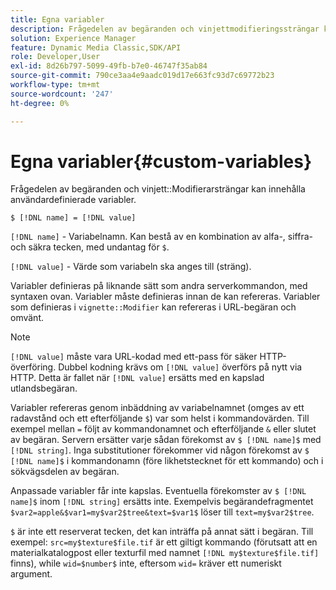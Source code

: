 ```yaml
---
title: Egna variabler
description: Frågedelen av begäranden och vinjettmodifieringssträngar kan innehålla användardefinierade variabler.
solution: Experience Manager
feature: Dynamic Media Classic,SDK/API
role: Developer,User
exl-id: 8d26b797-5099-49fb-b7e0-46747f35ab84
source-git-commit: 790ce3aa4e9aadc019d17e663fc93d7c69772b23
workflow-type: tm+mt
source-wordcount: '247'
ht-degree: 0%

---
```


# Egna variabler{#custom-variables}

Frågedelen av begäranden och vinjett::Modifierarsträngar kan innehålla användardefinierade variabler.

`$ [!DNL name] = [!DNL value]`

`[!DNL name]` - Variabelnamn. Kan bestå av en kombination av alfa-, siffra- och säkra tecken, med undantag för `$`.

`[!DNL value]` - Värde som variabeln ska anges till (sträng).

Variabler definieras på liknande sätt som andra serverkommandon, med syntaxen ovan. Variabler måste definieras innan de kan refereras. Variabler som definieras i `vignette::Modifier` kan refereras i URL-begäran och omvänt.

>[!NOTE]
>
>`[!DNL value]` måste vara URL-kodad med ett-pass för säker HTTP-överföring. Dubbel kodning krävs om `[!DNL value]` överförs på nytt via HTTP. Detta är fallet när `[!DNL value]` ersätts med en kapslad utlandsbegäran.

Variabler refereras genom inbäddning av variabelnamnet (omges av ett radavstånd och ett efterföljande `$`) var som helst i kommandovärden. Till exempel mellan `=`  följt av kommandonamnet och efterföljande `&` eller slutet av begäran. Servern ersätter varje sådan förekomst av `$ [!DNL name]$` med `[!DNL string]`. Inga substitutioner förekommer vid någon förekomst av `$ [!DNL name]$` i kommandonamn (före likhetstecknet för ett kommando) och i sökvägsdelen av begäran.

Anpassade variabler får inte kapslas. Eventuella förekomster av `$ [!DNL name]$` inom `[!DNL string]` ersätts inte. Exempelvis begärandefragmentet `$var2=apple&$var1=my$var2$tree&text=$var1$` löser till `text=my$var2$tree`.

`$` är inte ett reserverat tecken, det kan inträffa på annat sätt i begäran. Till exempel: `src=my$texture$file.tif` är ett giltigt kommando (förutsatt att en materialkatalogpost eller texturfil med namnet `[!DNL my$texture$file.tif]` finns), while `wid=$number$` inte, eftersom `wid=` kräver ett numeriskt argument.
